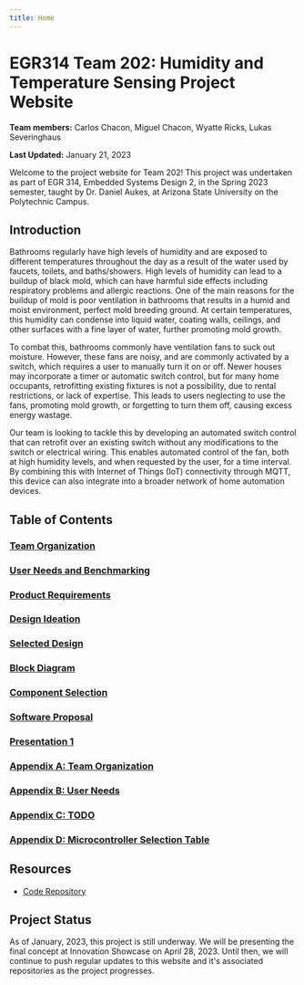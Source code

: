 ```yaml
---
title: Home
---
```


# EGR314 Team 202: Humidity and Temperature Sensing Project Website
**Team members:** Carlos Chacon, Miguel Chacon, Wyatte Ricks, Lukas Severinghaus

**Last Updated:** January 21, 2023

Welcome to the project website for Team 202! This project was undertaken as part of EGR 314, Embedded Systems Design 2, in the Spring 2023 semester, taught by Dr. Daniel Aukes, at Arizona State University on the Polytechnic Campus.

 
## Introduction
Bathrooms regularly have high levels of humidity and are exposed to different temperatures throughout the day as a result of the water used by faucets, toilets, and baths/showers. High levels of humidity can lead to a buildup of black mold, which can have harmful side effects including respiratory problems and allergic reactions. One of the main reasons for the buildup of mold is poor ventilation in bathrooms that results in a humid and moist environment, perfect mold breeding ground. At certain temperatures, this humidity can condense into liquid water, coating walls, ceilings, and other surfaces with a fine layer of water, further promoting mold growth. 

To combat this, bathrooms commonly have ventilation fans to suck out moisture. However, these fans are noisy, and are commonly activated by a switch, which requires a user to manually turn it on or off. Newer houses may incorporate a timer or automatic switch control, but for many home occupants, retrofitting existing fixtures is not a possibility, due to rental restrictions, or lack of expertise. This leads to users neglecting to use the fans, promoting mold growth, or forgetting to turn them off, causing excess energy wastage. 

Our team is looking to tackle this by developing an automated switch control that can retrofit over an existing switch without any modifications to the switch or electrical wiring. This enables automated control of the fan, both at high humidity levels, and when requested by the user, for a time interval. By combining this with Internet of Things (IoT) connectivity through MQTT, this device can also integrate into a broader network of home automation devices. 

## Table of Contents

### [Team Organization](team-organization)
### [User Needs and Benchmarking](user-needs)
### [Product Requirements](product-requirements)
### [Design Ideation](design-ideation)
### [Selected Design](selected-design)
### [Block Diagram](block-diagram)
### [Component Selection](component-selection)
### [Software Proposal](software-pruposal)
### [Presentation 1](presentation-1)
### [Appendix A: Team Organization](appendix-a-team-organization)
### [Appendix B: User Needs](appendix-b-user-needs)
### [Appendix C: TODO](#)
### [Appendix D: Microcontroller Selection Table](appendix-d-microcontroller-selection)
## Resources
* [Code Repository](https://github.com/egr314-team202/project-code)

## Project Status
As of January, 2023, this project is still underway. We will be presenting the final concept at Innovation Showcase on April 28, 2023. Until then, we will continue to push regular updates to this website and it's associated repositories as the project progresses.

